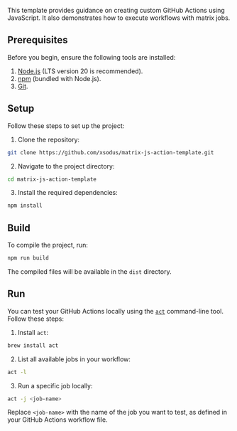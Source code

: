 This template provides guidance on creating custom GitHub Actions using JavaScript. It also demonstrates how to execute workflows with matrix jobs.

## Prerequisites
Before you begin, ensure the following tools are installed:
1. [Node.js](https://nodejs.org/) (LTS version 20 is recommended).
2. [npm](https://www.npmjs.com/) (bundled with Node.js).
3. [Git](https://git-scm.com/).

## Setup
Follow these steps to set up the project:

1. Clone the repository:
  ```bash
  git clone https://github.com/xsodus/matrix-js-action-template.git
  ```

2. Navigate to the project directory:
  ```bash
  cd matrix-js-action-template
  ```

3. Install the required dependencies:
  ```bash
  npm install
  ```

## Build
To compile the project, run:
```bash
npm run build
```
The compiled files will be available in the `dist` directory.

## Run
You can test your GitHub Actions locally using the [`act`](https://github.com/nektos/act) command-line tool. Follow these steps:

1. Install `act`:
  ```bash
  brew install act
  ```

2. List all available jobs in your workflow:
  ```bash
  act -l
  ```

3. Run a specific job locally:
  ```bash
  act -j <job-name>
  ```
  Replace `<job-name>` with the name of the job you want to test, as defined in your GitHub Actions workflow file.


